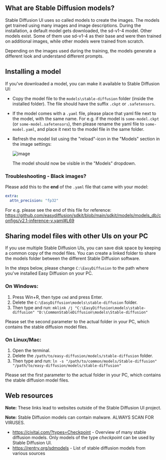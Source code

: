 ## What are Stable Diffusion models?
Stable Diffusion UI uses so called models to create the images. The models get trained using many images and image descriptions. During the installation,
a default model gets downloaded, the sd-v1-4 model. Other models exist. Some of them use sd-v1-4 as their base and were then trained on additional images, while other models were trained from scratch.

Depending on the images used during the training, the models generate a different look and understand different prompts.

## Installing a model
If you've downloaded a model, you can make it available to Stable Diffusion UI:
- Copy the model file to the `models\stable-diffusion` folder (inside the installed folder). The file should have the suffix `.ckpt` or `.safetensors`.
- If the model comes with a `.yaml` file, please place that yaml file next to the model, with the same name. For e.g. if the model is `some-model.ckpt` (or `some-model.safetensors`), then please rename the yaml file to `some-model.yaml`, and place it next to the model file in the same folder.
- Refresh the model list using the "reload"-icon in the "Models" section in the image settings:

    ![image](https://user-images.githubusercontent.com/5852422/231899233-cafd4449-e2a0-4a46-8308-b6ee4bc1cbfe.png)

  The model should now be visible in the "Models" dropdown.

### Troubleshooting - Black images?
Please add this to the **end** of the `.yaml` file that came with your model:
```yaml
extra:
  attn_precision: "fp32"
```

For e.g. please see the end of this file for reference: https://github.com/easydiffusion/sdkit/blob/main/sdkit/models/models_db/configs/v2.1-inference-v.yaml#L69

## Sharing model files with other UIs on your PC
If you use multiple Stable Diffusion UIs, you can save disk space by keeping a common copy of the model files. You can create a linked folder to share the models folder between the different Stable Diffusion software.

In the steps below, please change `C:\EasyDiffusion` to the path where you've installed Easy Diffusion on your PC.

### On Windows:
1. Press Win+R, then type `cmd` and press Enter.
2. Delete the `C:\EasyDiffusion\models\stable-diffusion` folder.
3. Then type and run: `mklink /j "C:\EasyDiffusion\models\stable-diffusion" "D:\CommonStableDiffusion\models\Stable-diffusion"`

Please set the second parameter to the actual folder in your PC, which contains the stable diffusion model files.

### On Linux/Mac:
1. Open the terminal.
2. Delete the `/path/to/easy-diffusion/models/stable-diffusion` folder.
3. Then type and run: `ln -s "/path/to/common/models/Stable-diffusion" "/path/to/easy-diffusion/models/stable-diffusion"`

Please set the first parameter to the actual folder in your PC, which contains the stable diffusion model files.

## Web resources
**Note:** These links lead to websites outside of the Stable Diffusion UI project.

**Note:** Stable Diffusion models can contain malware. ALWAYS SCAN FOR VIRUSES.

- https://civitai.com/?types=Checkpoint - Overview of many stable diffusion models. Only models of the type _checkpoint_ can be used by Stable Diffusion UI.
- https://rentry.org/sdmodels - List of stable diffusion models from various sources